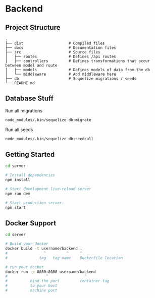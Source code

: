 # Backend

## Project Structure

```tree
.
├── dist                    # Compiled files
├── docs                    # Documentation files
├── src                     # Source files
│   ├── routes              # Defines /api routes
│   ├── controllers         # Defines transformations that occur between model and route
│   ├── models              # Defines models of data from the db
│   └── middleware          # Add middleware here
├── db                      # Sequelize migrations / seeds
└── README.md
```

## Database Stuff

Run all migrations

```bash
node_modules/.bin/sequelize db:migrate
```

Run all seeds

```bash
node_modules/.bin/sequelize db:seed:all
```

## Getting Started

```sh
cd server

# Install dependencies
npm install

# Start development live-reload server
npm run dev

# Start production server:
npm start
```

## Docker Support

```sh
cd server

# Build your docker
docker build -t username/backend .
#                ^         ^     ^
#              tag   tag name    Dockerfile location

# run your docker
docker run -p 8080:8080 username/backend
#                 ^                ^
#          bind the port         container tag
#          to your host
#          machine port
```
